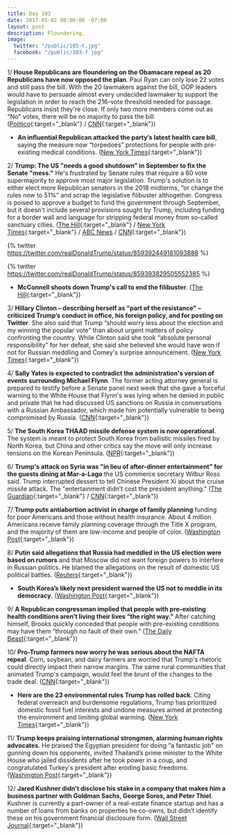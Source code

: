 ```yaml
---
title: Day 103
date: 2017-05-02 00:00:00 -07:00
layout: post
description: Floundering.
image:
  twitter: "/public/103-t.jpg"
  facebook: "/public/103-f.jpg"
---
```


1/ **House Republicans are floundering on the Obamacare repeal as 20 Republicans have now opposed the plan**. Paul Ryan can only lose 22 votes and still pass the bill. With the 20 lawmakers against the bill, GOP leaders would have to persuade almost every undecided lawmaker to support the legislation in order to reach the 216-vote threshold needed for passage. Republicans insist they're close. If only two more members come out as "No" votes, there will be no majority to pass the bill.  ([Politico](http://www.politico.com/story/2017/05/02/republicans-obamacare-repeal-votes-237871){:target="_blank"} / [CNN](http://www.cnn.com/2017/05/02/politics/health-care-bill/){:target="_blank"})

* **An influential Republican attacked the party’s latest health care bill**, saying the measure now “torpedoes” protections for people with pre-existing medical conditions. ([New York Times](https://www.nytimes.com/2017/05/02/us/politics/health-care-paul-ryan-fred-upton-congress.html){:target="_blank"})

2/ **Trump: The US "needs a good shutdown" in September to fix the Senate "mess."** He's frustrated by Senate rules that require a 60 vote supermajority to approve most major legislation. Trump's solution is to either elect more Republican senators in the 2018 midterms, “or change the rules now to 51%" and scrap the legislative filibuster althogether. Congress is poised to approve a budget to fund the government through September, but it doesn't include several provisions sought by Trump, including funding for a border wall and language for stripping federal money from so-called sanctuary cities. ([The Hill](http://thehill.com/homenews/administration/331512-trump-us-needs-a-good-shutdown){:target="_blank"} / [New York Times](https://www.nytimes.com/2017/05/02/us/politics/good-shutdown-congress-trump.html){:target="_blank"} / [ABC News](http://abcnews.go.com/Politics/wireStory/trump-us-september-shutdown-fix-senate-mess-47154761) / [CNN](http://www.cnn.com/2017/05/02/politics/donald-trump-shutdown-tweet/){:target="_blank"})

{% twitter https://twitter.com/realDonaldTrump/status/859392449181093888 %}

{% twitter https://twitter.com/realDonaldTrump/status/859393829505552385 %}

* **McConnell shoots down Trump's call to end the filibuster**. ([The Hill](http://thehill.com/blogs/floor-action/senate/331597-mcconnell-shoots-down-trumps-call-to-end-the-filibuster){:target="_blank"})

3/ **Hillary Clinton – describing herself as "part of the resistance" – criticized Trump’s conduct in office, his foreign policy, and for posting on Twitter**. She also said that Trump “should worry less about the election and my winning the popular vote” than about urgent matters of policy confronting the country. While Clinton said she took “absolute personal responsibility” for her defeat, she said she believed she would have won if not for Russian meddling and Comey's surprise announcement. ([New York Times](https://www.nytimes.com/2017/05/02/us/clinton-trump-interview.html){:target="_blank"})

4/ **Sally Yates is expected to contradict the administration's version of events surrounding Michael Flynn**. The former acting attorney general is prepared to testify before a Senate panel next week that she gave a forceful warning to the White House that Flynn's was lying when he denied in public and private that he had discussed US sanctions on Russia in conversations with a Russian Ambassador, which made him potentially vulnerable to being compromised by Russia. ([CNN](http://www.cnn.com/2017/05/02/politics/sally-yates-michael-flynn-testimony-contradict/index.html){:target="_blank"})

5/ **The South Korea THAAD missile defense system is now operational**. The system is meant to protect South Korea from ballistic missiles fired by North Korea, but China and other critics say the move will only increase tensions on the Korean Peninsula. ([NPR](http://www.npr.org/sections/thetwo-way/2017/05/02/526539850/u-s-says-thaad-missile-system-in-south-korea-is-now-operational){:target="_blank"})

6/ **Trump's attack on Syria was "in lieu of after-dinner entertainment" for the guests dining at Mar-a-Lago** the US commerce secretary Wilbur Ross said. Trump interrupted dessert to tell Chinese President Xi about the cruise missile attack. The "entertainment didn’t cost the president anything." ([The Guardian](https://www.theguardian.com/us-news/2017/may/02/trumps-attack-on-syria-after-dinner-entertainment-wilbur-ross-commerce-secretary){:target="_blank"} / [CNN](http://www.cnn.com/2017/05/01/politics/wilbur-ross-syria-entertainment/index.html){:target="_blank"})

7/ **Trump puts antiabortion activist in charge of family planning** funding for poor Americans and those without health insurance. About 4 million Americans receive family planning coverage through the Title X program, and the majority of them are low-income and people of color. ([Washington Post](https://www.washingtonpost.com/news/powerpost/wp/2017/05/01/trump-picks-antiabortion-activist-to-head-hhs-family-planning-program/){:target="_blank"})

8/ **Putin said allegations that Russia had meddled in the US election were based on rumors** and that Moscow did not want foreign powers to interfere in Russian politics. He blamed the allegations on the result of domestic US political battles. ([Reuters](http://www.reuters.com/article/us-russia-germany-election-idUSKBN17Y1MB){:target="_blank"})

* **South Korea’s likely next president warned the US not to meddle in its democracy**. ([Washington Post](https://www.washingtonpost.com/world/south-koreas-likely-next-president-warns-the-us-not-to-meddle-in-its-democracy/2017/05/02/2295255e-29c1-11e7-9081-f5405f56d3e4_story.html){:target="_blank"})

9/ **A Republican congressman implied that people with pre-existing health conditions aren’t living their lives “the right way.”** After catching himself, Brooks quickly conceded that people with pre-existing conditions may have them “through no fault of their own.” ([The Daily Beast](http://www.thedailybeast.com/cheats/2017/05/01/gop-lawmaker-those-with-pre-existing-conditions-not-living-the-right-way){:target="_blank"})

10/ **Pro-Trump farmers now worry he was serious about the NAFTA repeal**. Corn, soybean, and dairy farmers are worried that Trump's rhetoric could directly impact their narrow margins. The same rural communities that animated Trump's campaign, would feel the brunt of the changes to the trade deal. ([CNN](http://www.cnn.com/2017/05/02/politics/trump-nafta-farmers/){:target="_blank"})

* **Here are the 23 environmental rules Trump has rolled back**. Citing federal overreach and burdensome regulations, Trump has prioritized domestic fossil fuel interests and undone measures aimed at protecting the environment and limiting global warming. ([New York Times](https://www.nytimes.com/interactive/2017/05/02/climate/environmental-rules-reversed-trump-100-days.html){:target="_blank"})

11/ **Trump keeps praising international strongmen, alarming human rights advocates**. He praised the Egyptian president for doing “a fantastic job" on gunning down his opponents, invited Thailand’s prime minister to the White House who jailed dissidents after he took power in a coup, and congratulated Turkey's president after eroding basic freedoms. ([Washington Post](https://www.washingtonpost.com/politics/trump-keeps-praising-international-strongmen-alarming-human-rights-advocates/2017/05/01/6848d018-2e81-11e7-9dec-764dc781686f_story.html){:target="_blank"})

12/ **Jared Kushner didn’t disclose his stake in a company that makes him a business partner with Goldman Sachs, George Soros, and Peter Thiel**. Kushner is currently a part-owner of a real-estate finance startup and has a number of loans from banks on properties he co-owns, but didn’t identify these on his government financial disclosure form. ([Wall Street Journal](https://www.wsj.com/articles/trump-adviser-jared-kushner-didnt-disclose-startup-stake-1493717405){:target="_blank"})